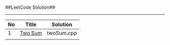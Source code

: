 ##LeetCode Solution##
***
|  No             | Title                                     |Solution                               |
|----------------|:----------------------------------:|:-----------------------------------: |
|1                   |[Two Sum](https://leetcode.com/problems/two-sum/)                            |twoSum.cpp                      |
||
